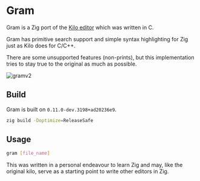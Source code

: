 # Gram

Gram is a Zig port of the [Kilo editor](https://github.com/antirez/kilo) which was written in C.

Gram has primitive search support and simple syntax highlighting for Zig just as Kilo does for C/C++.

There are some unsupported features (non-prints), but this implementation tries to stay true to the original as much as possible.

![gramv2](https://user-images.githubusercontent.com/25565268/231774694-033b8eb1-0d33-4e28-94ca-7377125acdb1.gif)

## Build

Gram is built on `0.11.0-dev.3198+ad20236e9`.

```sh
zig build -Doptimize=ReleaseSafe
```

## Usage

```sh
gram [file_name]
```

This was written in a personal endeavour to learn Zig and may, like the original kilo,
serve as a starting point to write other editors in Zig.
